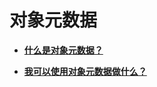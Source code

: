 # 对象元数据<a name="obs_faq_1100"></a>

-   **[什么是对象元数据？](什么是对象元数据.md)**  

-   **[我可以使用对象元数据做什么？](我可以使用对象元数据做什么.md)**  


